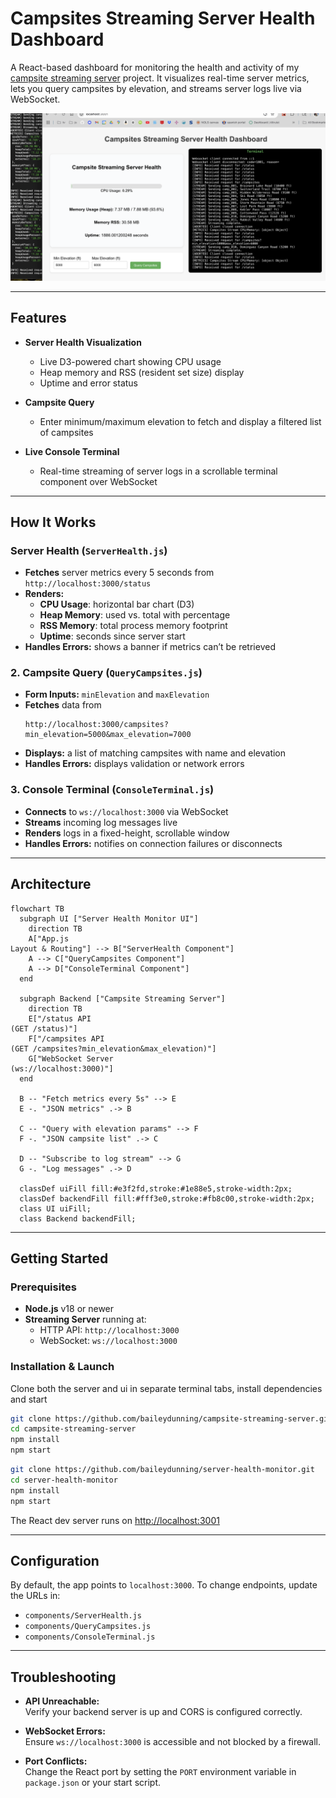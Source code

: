 # Campsites Streaming Server Health Dashboard

A React-based dashboard for monitoring the health and activity of my [campsite streaming server](https://github.com/baileydunning/campsite-streaming-server) project. It visualizes real-time server metrics, lets you query campsites by elevation, and streams server logs live via WebSocket.

![Dashboard UI](./public/ui.png)

---

## Features

- **Server Health Visualization**
  - Live D3-powered chart showing CPU usage  
  - Heap memory and RSS (resident set size) display  
  - Uptime and error status

- **Campsite Query**
  - Enter minimum/maximum elevation to fetch and display a filtered list of campsites

- **Live Console Terminal**
  - Real-time streaming of server logs in a scrollable terminal component over WebSocket

---

## How It Works

### Server Health (`ServerHealth.js`)
- **Fetches** server metrics every 5 seconds from  
  `http://localhost:3000/status`
- **Renders:**
  - **CPU Usage**: horizontal bar chart (D3)  
  - **Heap Memory**: used vs. total with percentage  
  - **RSS Memory**: total process memory footprint  
  - **Uptime**: seconds since server start
- **Handles Errors:** shows a banner if metrics can’t be retrieved

### 2. Campsite Query (`QueryCampsites.js`)
- **Form Inputs:** `minElevation` and `maxElevation`
- **Fetches** data from  
  ```
  http://localhost:3000/campsites?min_elevation=5000&max_elevation=7000
  ```
- **Displays:** a list of matching campsites with name and elevation
- **Handles Errors:** displays validation or network errors

### 3. Console Terminal (`ConsoleTerminal.js`)
- **Connects** to `ws://localhost:3000` via WebSocket
- **Streams** incoming log messages live
- **Renders** logs in a fixed-height, scrollable window
- **Handles Errors:** notifies on connection failures or disconnects

---

## Architecture

```mermaid
flowchart TB
  subgraph UI ["Server Health Monitor UI"]
    direction TB
    A["App.js
Layout & Routing"] --> B["ServerHealth Component"]
    A --> C["QueryCampsites Component"]
    A --> D["ConsoleTerminal Component"]
  end

  subgraph Backend ["Campsite Streaming Server"]
    direction TB
    E["/status API
(GET /status)"]
    F["/campsites API
(GET /campsites?min_elevation&max_elevation)"]
    G["WebSocket Server
(ws://localhost:3000)"]
  end

  B -- "Fetch metrics every 5s" --> E
  E -. "JSON metrics" .-> B

  C -- "Query with elevation params" --> F
  F -. "JSON campsite list" .-> C

  D -- "Subscribe to log stream" --> G
  G -. "Log messages" .-> D

  classDef uiFill fill:#e3f2fd,stroke:#1e88e5,stroke-width:2px;
  classDef backendFill fill:#fff3e0,stroke:#fb8c00,stroke-width:2px;
  class UI uiFill;
  class Backend backendFill;
```
---

## Getting Started

### Prerequisites
- **Node.js** v18 or newer
- **Streaming Server** running at:
  - HTTP API: `http://localhost:3000`
  - WebSocket: `ws://localhost:3000`

### Installation & Launch

Clone both the server and ui in separate terminal tabs, install dependencies and start

```bash
git clone https://github.com/baileydunning/campsite-streaming-server.git
cd campsite-streaming-server
npm install
npm start
```

```bash
git clone https://github.com/baileydunning/server-health-monitor.git
cd server-health-monitor
npm install
npm start
```

The React dev server runs on [http://localhost:3001](http://localhost:3001)

---

## Configuration

By default, the app points to `localhost:3000`. To change endpoints, update the URLs in:

- `components/ServerHealth.js`
- `components/QueryCampsites.js`
- `components/ConsoleTerminal.js`

---

## Troubleshooting

- **API Unreachable:**  
  Verify your backend server is up and CORS is configured correctly.

- **WebSocket Errors:**  
  Ensure `ws://localhost:3000` is accessible and not blocked by a firewall.

- **Port Conflicts:**  
  Change the React port by setting the `PORT` environment variable in `package.json` or your start script.
